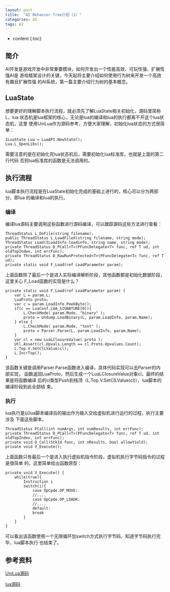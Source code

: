 ```yaml
---
layout: post
title:  "AI Behavior Tree介绍（1）"
categories: AI
tags: AI
---
```


* content
{:toc}

## 简介

AI开发是游戏开发中非常重要模块，如何开发出一个性能高效、可玩性强、扩展性强AI是
游戏框架设计的关键，今天起将主要介绍如何使用行为树来开发一个高效有趣且扩展性强
的AI系统，第一篇主要介绍行为树的基本概念。


## LuaState

想要更好的理解脚本执行流程，就必须先了解LuaState相关初始化，源码里简称L，lua
状态机是lua框架的核心，无论是lua的编译和lua的执行都离不开这个lua状态机，这里
使用UniLua作为源码参考，方便大家理解，初始化lua状态的方式很简单：

```
ILuaState Lua = LuaAPI.NewState();
Lua.L_OpenLibs();
```

需要注意的是在初始化完lua状态机后，需要初始化lua标准库，也就是上面的第二行代码
否则lua标准库的函数是无法调用的。

## 执行流程

lua脚本执行流程是在LuaState初始化完成的基础上进行的，核心可以分为两部分，即lua
的编译和lua的执行。

### 编译

编译lua源码主要调用这些函数进行源码编译，可以跟踪源码这些方法进行查看：

```
ThreadStatus L_DoFile(string filename);
public ThreadStatus L_LoadFileX(string filename, string mode);
ThreadStatus Load(ILoadInfo loadinfo, string name, string mode);
private ThreadStatus D_PCall<T>(PFuncDelegate<T> func, ref T ud, int oldTopIndex, int errFunc);
private ThreadStatus D_RawRunProtected<T>(PFuncDelegate<T> func, ref T ud);
private static void F_Load(ref LoadParameter param);
```

上面函数除了最后一个是进入实际编译解析阶段，其他函数都是初始化数据阶段，这里关心
F_Load函数的实现是什么？

```
private static void F_Load(ref LoadParameter param) {
	var L = param.L;
	LuaProto proto;
	var c = param.LoadInfo.PeekByte();
	if(c == LuaConf.LUA_SIGNATURE[0]){
		L.CheckMode( param.Mode, "binary" );
		proto = Undump.LoadBinary(L, param.LoadInfo, param.Name);
	} else {
		L.CheckMode( param.Mode, "text" );
		proto = Parser.Parse(L, param.LoadInfo, param.Name);
	}
	var cl = new LuaLClosureValue( proto );
	Utl.Assert(cl.Upvals.Length == cl.Proto.Upvalues.Count);
	L.Top.V.SetClLValue(cl);
	L.IncrTop();
}
```

该函数关键是调用Parser.Parse函数进入编译，具体代码实现可以去Parser的内部实现，
函数返回LuaProto，然后生成一个LuaLClosureValue对象cl，最终的结果是将函数编译
后的cl类型Push到栈顶（L.Top.V.SetClLValue(cl)），lua脚本的编译阶段到此全部结
束。

### 执行

lua执行是以lua脚本编译后的输出作为输入交给虚拟机进行运行的过程，执行主要涉及
下面这些脚本。

```
ThreadStatus PCall(int numArgs, int numResults, int errFunc);
private ThreadStatus D_PCall<T>(PFuncDelegate<T> func, ref T ud, int oldTopIndex, int errFunc);
private void D_Call(StkId func, int nResults, bool allowYield);
private void V_Execute();
```

上面函数只有最后一个是进入执行虚拟机指令阶段，虚拟机执行字节码指令的过程是很简单
的，这里简单给出函数原型：

```
private void V_Execute() {
	while(true){
		Instruction i
		switch(i){
			case OpCpde.OP_MOVE:
			//....
			case OpCpde.OP_LOADK:
			//....
			default:
			break
		}
	}
}
```

可以看出该函数使用一个无限循环加switch方式执行字节码，知道字节码执行完毕，lua脚本执行
也结束了。

## 参考资料

[UniLua源码](https://github.com/xebecnan/UniLua)

[lua源码](https://github.com/lua/lua)



	






